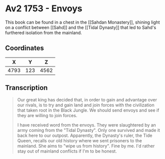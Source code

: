  
# Av2 1753 - Envoys

This book can be found in a chest in the [[Sahdan Monastery]], shining light on a conflict between [[Sahd]] and the [[Tidal Dynasty]] that led to Sahd's furthered isolation from the mainland.

## Coordinates
| **X** | **Y** | **Z** |
| :---: | :---: | :---: |
| 4793  |  123  | 4562  |

## Transcription
> Our great king has decided that, in order to gain and advantage over our rivals, is to try and gain land and join forces with the civilization that taken root in the Black Jungle. We should send envoys and see if they are willing to join forces.
>
>  I have received word from the envoys. They were slaughtered by an army coming from the "Tidal Dynasty". Only one survived and made it back here to our outpost. Apparently, the Dynasty's ruler, the Tide Queen, recalls our old history where we sent prisoners to the mainland. She aims to "wipe us from history". Fine by me. I'd rather stay out of mainland conflicts if I'm to be honest.

